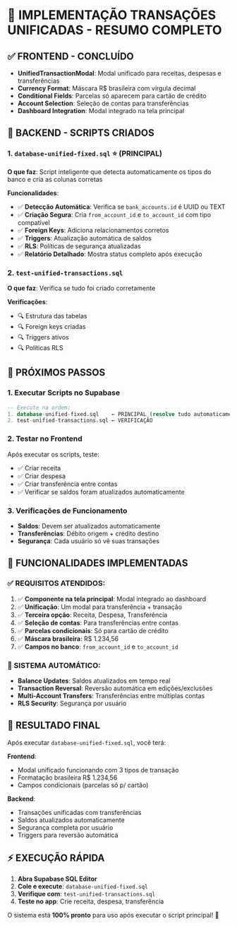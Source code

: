 # 🎯 IMPLEMENTAÇÃO TRANSAÇÕES UNIFICADAS - RESUMO COMPLETO

## ✅ FRONTEND - CONCLUÍDO
- **UnifiedTransactionModal**: Modal unificado para receitas, despesas e transferências
- **Currency Format**: Máscara R$ brasileira com vírgula decimal  
- **Conditional Fields**: Parcelas só aparecem para cartão de crédito
- **Account Selection**: Seleção de contas para transferências
- **Dashboard Integration**: Modal integrado na tela principal

## 🔧 BACKEND - SCRIPTS CRIADOS

### 1. `database-unified-fixed.sql` ⭐ (PRINCIPAL)
**O que faz**: Script inteligente que detecta automaticamente os tipos do banco e cria as colunas corretas

**Funcionalidades**:
- ✅ **Detecção Automática**: Verifica se `bank_accounts.id` é UUID ou TEXT
- ✅ **Criação Segura**: Cria `from_account_id` e `to_account_id` com tipo compatível
- ✅ **Foreign Keys**: Adiciona relacionamentos corretos
- ✅ **Triggers**: Atualização automática de saldos
- ✅ **RLS**: Políticas de segurança atualizadas
- ✅ **Relatório Detalhado**: Mostra status completo após execução

### 2. `test-unified-transactions.sql`
**O que faz**: Verifica se tudo foi criado corretamente

**Verificações**:
- 🔍 Estrutura das tabelas
- 🔍 Foreign keys criadas
- 🔍 Triggers ativos
- 🔍 Políticas RLS

## 🚀 PRÓXIMOS PASSOS

### 1. Executar Scripts no Supabase
```sql
-- Execute na ordem:
1. database-unified-fixed.sql    ← PRINCIPAL (resolve tudo automaticamente)
2. test-unified-transactions.sql ← VERIFICAÇÃO
```

### 2. Testar no Frontend
Após executar os scripts, teste:
- ✅ Criar receita
- ✅ Criar despesa  
- ✅ Criar transferência entre contas
- ✅ Verificar se saldos foram atualizados automaticamente

### 3. Verificações de Funcionamento
- **Saldos**: Devem ser atualizados automaticamente
- **Transferências**: Débito origem + crédito destino
- **Segurança**: Cada usuário só vê suas transações

## 🎉 FUNCIONALIDADES IMPLEMENTADAS

### ✅ REQUISITOS ATENDIDOS:
1. ✅ **Componente na tela principal**: Modal integrado ao dashboard
2. ✅ **Unificação**: Um modal para transferência + transação  
3. ✅ **Terceira opção**: Receita, Despesa, Transferência
4. ✅ **Seleção de contas**: Para transferências entre contas
5. ✅ **Parcelas condicionais**: Só para cartão de crédito
6. ✅ **Máscara brasileira**: R$ 1.234,56
7. ✅ **Campos no banco**: `from_account_id` e `to_account_id`

### 🔄 SISTEMA AUTOMÁTICO:
- **Balance Updates**: Saldos atualizados em tempo real
- **Transaction Reversal**: Reversão automática em edições/exclusões  
- **Multi-Account Transfers**: Transferências entre múltiplas contas
- **RLS Security**: Segurança por usuário

## 🎯 RESULTADO FINAL
Após executar `database-unified-fixed.sql`, você terá:

**Frontend**:
- Modal unificado funcionando com 3 tipos de transação
- Formatação brasileira R$ 1.234,56
- Campos condicionais (parcelas só p/ cartão)

**Backend**:
- Transações unificadas com transferências
- Saldos atualizados automaticamente
- Segurança completa por usuário
- Triggers para reversão automática

## ⚡ EXECUÇÃO RÁPIDA
1. **Abra Supabase SQL Editor**
2. **Cole e execute**: `database-unified-fixed.sql`  
3. **Verifique com**: `test-unified-transactions.sql`
4. **Teste no app**: Crie receita, despesa, transferência

O sistema está **100% pronto** para uso após executar o script principal! 🎉
